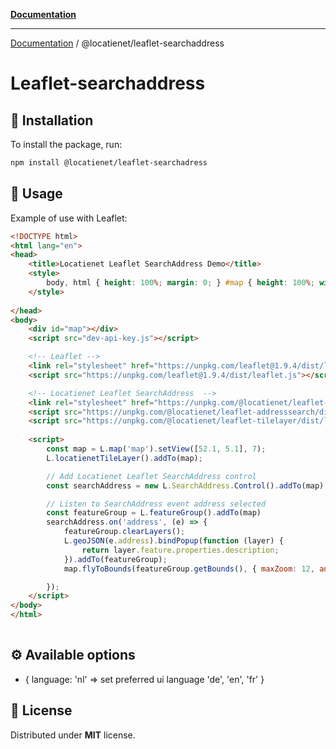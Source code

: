 [**Documentation**](../../README.md)

***

[Documentation](../../README.md) / @locatienet/leaflet-searchaddress

# Leaflet-searchaddress

## 🚀 Installation

To install the package, run:

```sh
npm install @locatienet/leaflet-searchadress
```

## 📖 Usage

Example of use with Leaflet:

```html
<!DOCTYPE html>
<html lang="en">
<head>
    <title>Locatienet Leaflet SearchAddress Demo</title>
    <style>
        body, html { height: 100%; margin: 0; } #map { height: 100%; width: 100%; }
    </style>
    
</head>
<body>
    <div id="map"></div>
    <script src="dev-api-key.js"></script>

    <!-- Leaflet -->
    <link rel="stylesheet" href="https://unpkg.com/leaflet@1.9.4/dist/leaflet.css" />
    <script src="https://unpkg.com/leaflet@1.9.4/dist/leaflet.js"></script>

    <!-- Locatienet Leaflet SearchAddress  -->
    <link rel="stylesheet" href="https://unpkg.com/@locatienet/leaflet-searchaddress/leaflet-searchaddress.css" />
    <script src="https://unpkg.com/@locatienet/leaflet-addresssearch/dist/leaflet-searchaddress.js?apikey=YOUR_APIKEY_HERE"></script>
    <script src="https://unpkg.com/@locatienet/leaflet-tilelayer/dist/leaflet-tilelayer.js?apikey=YOUR_APIKEY_HERE"></script>
    
    <script>
        const map = L.map('map').setView([52.1, 5.1], 7);
        L.locatienetTileLayer().addTo(map);

        // Add Locatienet Leaflet SearchAddress control
        const searchAddress = new L.SearchAddress.Control().addTo(map);

        // Listen to SearchAddress event address selected
        const featureGroup = L.featureGroup().addTo(map)
        searchAddress.on('address', (e) => {
            featureGroup.clearLayers();
            L.geoJSON(e.address).bindPopup(function (layer) {
                return layer.feature.properties.description;
            }).addTo(featureGroup);
            map.flyToBounds(featureGroup.getBounds(), { maxZoom: 12, animate: true, duration: 3, easeLinearity: 1, })

        });
    </script>
</body>
</html>
    
```

## ⚙ Available options

- {
  language: 'nl' => set preferred ui language 'de', 'en', 'fr'
}

## 📜 License

Distributed under **MIT** license.
